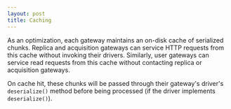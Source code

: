 ```yaml
---
layout: post
title: Caching
---
```


As an optimization, each gateway maintains an on-disk cache of serialized chunks.  Replica and acquisition gateways can service HTTP requests from this  cache without invoking their drivers.  Similarly, user gateways can service read requests from this cache without contacting replica or acquisition gateways.

On cache hit, these chunks will be passed through their gateway's driver's `deserialize()` method before being processed (if the driver implements `deserialize()`).
